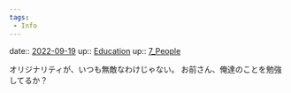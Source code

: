 ```yaml
---
tags:
 - Info
---
```


date:: [2022-09-19](Daily_Note/2022-09-19.md)
up:: [Education](Bar/Novel/Topics/Education.md)
up:: [7_People](Bar/Novel/Nacaria/7_People.md)

オリジナリティが、いつも無敵なわけじゃない。
お前さん、俺達のことを勉強してるか？